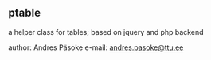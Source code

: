 ptable
------
a helper class for tables; based on jquery and php backend

author: Andres Päsoke
e-mail: andres.pasoke@ttu.ee